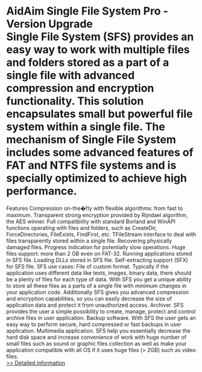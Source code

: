 # AidAim Single File System Pro - Version Upgrade<br />Single File System (SFS) provides an easy way to work with multiple files and folders stored as a part of a single file with advanced compression and encryption functionality. This solution encapsulates small but powerful file system within a single file. The mechanism of Single File System includes some advanced features of FAT and NTFS file systems and is specially optimized to achieve high performance.
Features
Compression on-the�fly with flexible algorithms: from fast to maximum.
Transparent strong encryption provided by Rijndael algorithm, the AES winner.
Full compatibility with standard Borland and WinAPI functions operating with files and folders, such as CreateDir, ForceDirectories, FileExists, FindFirst, etc.
TFileStream interface to deal with files transparently stored within a single file.
Recovering physically damaged files.
Progress indication for potentially slow operations.
Huge files support: more than 2 GB even on FAT-32.
Running applications stored in SFS file.
Loading DLLs stored in SFS file.
Self-extracting support (SFX) for SFS file.
SFS use cases:
File of custom format. Typically if the application uses different data like texts, images, binary data, there should be a plenty of files for each type of data. With SFS you get a unique ability to store all these files as a parts of a single file with minimum changes in your application code. Additionally SFS gives you advanced compression and encryption capabilities, so you can easily decrease the size of application data and protect it from unauthorized access.
Archiver. SFS provides the user a simple possibility to create, manage, protect and control archive files in user application.
Backup software. With SFS the user gets an easy way to perform secure, hard compressed or fast backups in user application.
Multimedia application. SFS help you essentially decrease the hard disk space and increase convenience of work with huge number of small files such as sound or graphic files collection as well as make your application compatible with all OS if it uses huge files (> 2GB) such as video files.<br />[>> Detailed information](https://secure.shareit.com/shareit/product.html?productid=301010489&affiliateid=200057808)